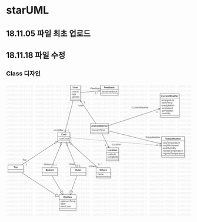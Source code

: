 
# starUML

## 18.11.05 파일 최초 업로드
## 18.11.18 파일 수정

### Class 디자인 

<img src="https://github.com/csw5team/starUML/blob/master/EntityDiagram.jpg?raw=true">

